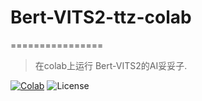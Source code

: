 # Bert-VITS2-ttz-colab
================

> 在colab上运行 Bert-VITS2的AI妥妥子.

[![Colab](https://img.shields.io/badge/open-colab-blue.svg)](https://colab.research.google.com/github/baka-9/My-Bert-VITS2-File/blob/Bert-VITS2-ttz-colab/Bert-VITS2-ttz.ipynb)
![License](https://img.shields.io/badge/state-building-pink) 

